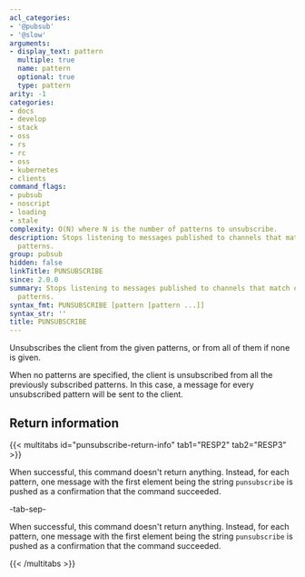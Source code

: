 ```yaml
---
acl_categories:
- '@pubsub'
- '@slow'
arguments:
- display_text: pattern
  multiple: true
  name: pattern
  optional: true
  type: pattern
arity: -1
categories:
- docs
- develop
- stack
- oss
- rs
- rc
- oss
- kubernetes
- clients
command_flags:
- pubsub
- noscript
- loading
- stale
complexity: O(N) where N is the number of patterns to unsubscribe.
description: Stops listening to messages published to channels that match one or more
  patterns.
group: pubsub
hidden: false
linkTitle: PUNSUBSCRIBE
since: 2.0.0
summary: Stops listening to messages published to channels that match one or more
  patterns.
syntax_fmt: PUNSUBSCRIBE [pattern [pattern ...]]
syntax_str: ''
title: PUNSUBSCRIBE
---
```

Unsubscribes the client from the given patterns, or from all of them if none is
given.

When no patterns are specified, the client is unsubscribed from all the
previously subscribed patterns.
In this case, a message for every unsubscribed pattern will be sent to the
client.

## Return information

{{< multitabs id="punsubscribe-return-info" 
    tab1="RESP2" 
    tab2="RESP3" >}}

When successful, this command doesn't return anything. Instead, for each pattern, one message with the first element being the string `punsubscribe` is pushed as a confirmation that the command succeeded.

-tab-sep-

When successful, this command doesn't return anything. Instead, for each pattern, one message with the first element being the string `punsubscribe` is pushed as a confirmation that the command succeeded.

{{< /multitabs >}}
